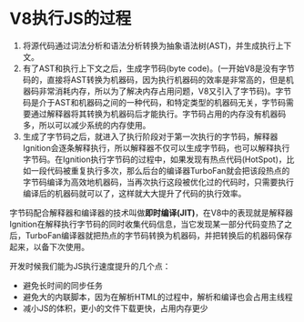# V8执行JS的过程

1. 将源代码通过词法分析和语法分析转换为抽象语法树(AST)，并生成执行上下文。
2. 有了AST和执行上下文之后，生成字节码(byte code)。(一开始V8是没有字节码的，直接将AST转换为机器码，因为执行机器码的效率是非常高的，但是机器码非常消耗内存，所以为了解决内存占用问题，V8又引入了字节码)。字节码是介于AST和机器码之间的一种代码，和特定类型的机器码无关，字节码需要通过解释器将其转换为机器码后才能执行。字节码占用的内存没有机器码多，所以可以减少系统的内存使用。
3. 生成了字节码之后，就进入了执行阶段对于第一次执行的字节码，解释器Ignition会逐条解释执行，所以解释器不仅可以生成字节码，也可以解释执行字节码。在Ignition执行字节码的过程中，如果发现有热点代码(HotSpot)，比如一段代码被重复执行多次，那么后台的编译器TurboFan就会把该段热点的字节码编译为高效地机器码，当再次执行这段被优化过的代码时，只需要执行编译后的机器码就可以了，这样就大大提升了代码的执行效率。

字节码配合解释器和编译器的技术叫做**即时编译(JIT)**，在V8中的表现就是解释器Ignition在解释执行字节码的同时收集代码信息，当它发现某一部分代码变热了之后，TurboFan编译器就把热点的字节码转换为机器码，并把转换后的机器码保存起来，以备下次使用。

开发时候我们能为JS执行速度提升的几个点：

- 避免长时间的同步任务
- 避免大的内联脚本，因为在解析HTML的过程中，解析和编译也会占用主线程
- 减小JS的体积，更小的文件下载更快，占用内存更少